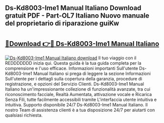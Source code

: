 ## Ds-Kd8003-Ime1 Manual Italiano Download gratuit PDF - Part-OL7 Italiano Nuovo manuale del proprietario di riparazione guiKw

# <h2><a href="http://dfbrcun.blite.top/?on=Ds-Kd8003-Ime1+Manual+Italiano">🔗Download 👉🔴 Ds-Kd8003-Ime1 Manual Italiano</a></h2>

[![Ds-Kd8003-Ime1 Manual Italiano download](https://i.imgur.com/lujVjoI.png)](http://dfbrcun.blite.top/?on=Ds-Kd8003-Ime1+Manual+Italiano)
Il tuo viaggio con il REDDDDDDD inizia qui. Questa guida è la tua guida completa per la comprensione e l'uso efficace. Informazioni importanti Sull'utente Ds-Kd8003-Ime1 Manual Italiano si prega di leggere la sezione Informazioni Sull'utente per i dettagli sulla copertura della garanzia, procedure di registrazione, e opzioni del Servizio Clienti. Ds-Kd8003-Ime1 Manual Italiano ha un'impressionante collezione di funzionalità avanzate, tra cui riconoscimento facciale, Realtà Aumentata, attivazione vocale e Ricarica Senza Fili, tutte facilmente accessibili tramite L'interfaccia utente intuitiva e intuitiva. Supporto disponibile 24/7 Ds-Kd8003-Ime1 Manual Italiano. Il nostro Team di assistenza clienti è a tua disposizione 24/7 per aiutarti con qualsiasi richiesta.
